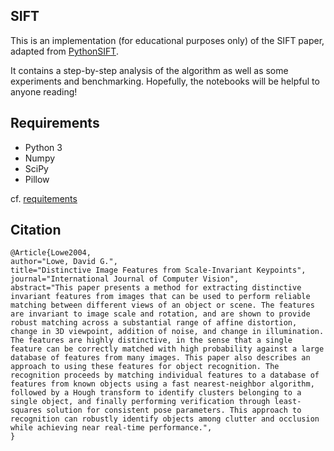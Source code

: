 ## SIFT
This is an implementation (for educational purposes only) of the SIFT paper, adapted from [PythonSIFT](https://github.com/rmislam/PythonSIFT). 

It contains a step-by-step analysis of the algorithm as well as some experiments and benchmarking. Hopefully, the notebooks will be helpful to anyone reading! 


## Requirements
- Python 3
- Numpy
- SciPy
- Pillow

cf. [requitements](./requirements.pip)

## Citation
```
@Article{Lowe2004,
author="Lowe, David G.",
title="Distinctive Image Features from Scale-Invariant Keypoints",
journal="International Journal of Computer Vision",
abstract="This paper presents a method for extracting distinctive invariant features from images that can be used to perform reliable matching between different views of an object or scene. The features are invariant to image scale and rotation, and are shown to provide robust matching across a substantial range of affine distortion, change in 3D viewpoint, addition of noise, and change in illumination. The features are highly distinctive, in the sense that a single feature can be correctly matched with high probability against a large database of features from many images. This paper also describes an approach to using these features for object recognition. The recognition proceeds by matching individual features to a database of features from known objects using a fast nearest-neighbor algorithm, followed by a Hough transform to identify clusters belonging to a single object, and finally performing verification through least-squares solution for consistent pose parameters. This approach to recognition can robustly identify objects among clutter and occlusion while achieving near real-time performance.",
}
```